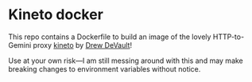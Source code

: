 # Kineto docker

This repo contains a Dockerfile to build an image of the lovely HTTP-to-Gemini proxy [kineto](https://git.sr.ht/~sircmpwn/kineto/tree) by [Drew DeVault](https://drewdevault.com/)!

Use at your own risk—I am still messing around with this and may make breaking changes to environment variables without notice.
